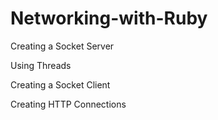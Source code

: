 # Networking-with-Ruby
Creating a Socket Server

Using Threads

Creating a Socket Client

Creating HTTP Connections
